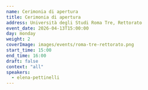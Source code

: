 ```yaml
---
name: Cerimonia di apertura
title: Cerimonia di apertura
address: Università degli Studi Roma Tre, Rettorato
event_date: 2026-04-13T15:00:00
day: monday
weight: 2
coverImage: images/events/roma-tre-rettorato.png
start_time: 15:00
end_time: 16:00
draft: false
context: "all"
speakers:
  - elena-pettinelli
---
```

